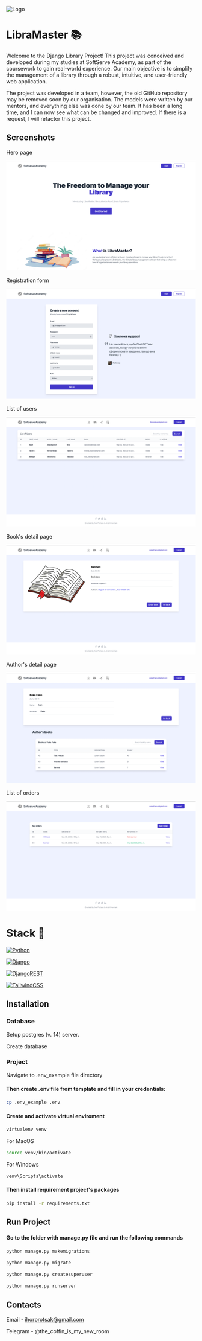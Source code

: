 
![Logo](https://img.icons8.com/external-others-inmotus-design/512/external-S-alphabet-others-inmotus-design-7.png)

    
# LibraMaster 📚


Welcome to the Django Library Project! This project was conceived and developed during my studies at SoftServe Academy, as part of the coursework to gain real-world experience. Our main objective is to simplify the management of a library through a robust, intuitive, and user-friendly web application.

The project was developed in a team, however, the old GitHub repository may be removed soon by our organisation. The models were written by our mentors, and everything else was done by our team. It has been a long time, and I can now see what can be changed and improved. If there is a request, I will refactor this project.



## Screenshots

Hero page

![img](README_images/1.png)

Registration form

![img](README_images/2.png)

List of users

![img](README_images/3.png)

Book's detail page

![img](README_images/4.png)

Author's detail page

![img](README_images/5.png)

List of orders

![img](README_images/6.png)

# Stack 🧰

[![Python](https://img.shields.io/badge/python-3670A0?style=for-the-badge&logo=python&logoColor=ffdd54)](https://www.python.org/downloads/release/python-390/) 

[![Django](https://img.shields.io/badge/django-%23092E20.svg?style=for-the-badge&logo=django&logoColor=white)](https://docs.djangoproject.com/en/4.2/releases/4.1/)

[![DjangoREST](https://img.shields.io/badge/DJANGO-REST-ff1709?style=for-the-badge&logo=django&logoColor=white&color=ff1709&labelColor=gray)](https://www.django-rest-framework.org/)

[![TailwindCSS](https://img.shields.io/badge/tailwindcss-%2338B2AC.svg?style=for-the-badge&logo=tailwind-css&logoColor=white)](https://django-tailwind.readthedocs.io/en/latest/installation.html)

## Installation

### Database

Setup postgres (v. 14) server.

Create database


### Project

Navigate to .env_example file directory
#### Then create .env file from template and fill in your credentials:
```bash
cp .env_example .env
```



#### Create and activate virtual enviroment

```bash
virtualenv venv
```

For MacOS
```bash
source venv/bin/activate
```
For Windows
```bash
venv\Scripts\activate
```

#### Then install requirement project's packages

```bash
pip install -r requirements.txt
```

## Run Project

#### Go to the folder with manage.py file and run the following commands


```bash
python manage.py makemigrations 
```
```bash
python manage.py migrate 
```
```bash
python manage.py createsuperuser 
```
```bash
python manage.py runserver 
```

## Contacts
Email - ihorprotsak@gmail.com

Telegram - @the_coffin_is_my_new_room